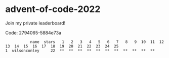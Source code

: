 # advent-of-code-2022

Join my private leaderboard!

Code: 2794065-5884e73a

```leaderboard
           name  stars   1   2   3   4   5   6   7   8   9  10  11  12  13  14  15  16  17  18  19  20  21  22  23  24  25
1  wilsonconley     22  **  **  **  **  **  **  **  **  **  **  **                                                        
```
